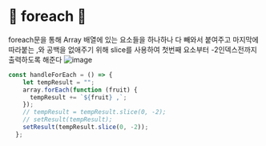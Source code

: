 # 🎃 foreach 🎃
foreach문을 통해 Array 배열에 있는 요소들을 하나하나 다 빼와서 붙여주고 마지막에 따라붙는 ,와 공백을 없애주기 위해 slice를 사용하여 첫번째 요소부터 -2인덱스전까지 출력하도록 해준다
![image](https://github.com/limhyerin/TIL/assets/70150896/b8bb5487-ef94-442c-b021-67f2937ee1c9)

```js
const handleForEach = () => {
    let tempResult = "";
    array.forEach(function (fruit) {
      tempResult += `${fruit} ,`;
    });
    // tempResult = tempResult.slice(0, -2);
    // setResult(tempResult);
    setResult(tempResult.slice(0, -2));
  };
```
